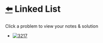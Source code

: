 # [⬅️](../README.md) Linked List 

Click a problem to view your notes & solution

- [![3217](https://img.shields.io/badge/3217-Delete_Nodes_From_Linked_List_Present_in_Array-yellow)](/problems/3217.md)
